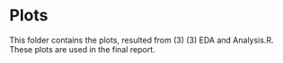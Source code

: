 # Plots
This folder contains the plots, resulted from (3) (3) EDA and Analysis.R. These plots are used in the final report.
